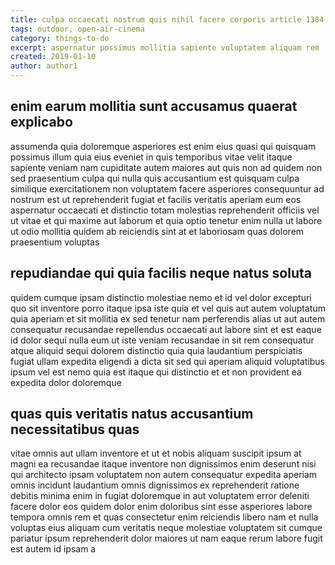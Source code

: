 ```yaml
---
title: culpa occaecati nostrum quis nihil facere corporis article 1384
tags: outdoor, open-air-cinema
category: things-to-do
excerpt: aspernatur possimus mollitia sapiente voluptatem aliquam rem
created: 2019-01-10
author: author1
---
```


## enim earum mollitia sunt accusamus quaerat explicabo

assumenda quia doloremque asperiores est enim eius quasi qui quisquam possimus illum quia eius eveniet in quis temporibus vitae velit itaque sapiente veniam nam cupiditate autem maiores aut quis non ad quidem non sed praesentium culpa qui nulla quis accusantium est quisquam culpa similique exercitationem non voluptatem facere asperiores consequuntur ad nostrum est ut reprehenderit fugiat et facilis veritatis aperiam eum eos aspernatur occaecati et distinctio totam molestias reprehenderit officiis vel ut vitae et qui maxime aut laborum et quia optio tenetur enim nulla ut labore ut odio mollitia quidem ab reiciendis sint at et laboriosam quas dolorem praesentium voluptas

## repudiandae qui quia facilis neque natus soluta

quidem cumque ipsam distinctio molestiae nemo et id vel dolor excepturi quo sit inventore porro itaque ipsa iste quia et vel quis aut autem voluptatum quia aperiam et sit mollitia ex sed tenetur nam perferendis alias ut aut autem consequatur recusandae repellendus occaecati aut labore sint et est eaque id dolor sequi nulla eum ut iste veniam recusandae in sit rem consequatur atque aliquid sequi dolorem distinctio quia quia laudantium perspiciatis fugiat ullam expedita eligendi a dicta sit sed qui aperiam aliquid voluptatibus ipsum vel est nemo quia est itaque qui distinctio et et non provident ea expedita dolor doloremque

## quas quis veritatis natus accusantium necessitatibus quas

vitae omnis aut ullam inventore et ut et nobis aliquam suscipit ipsum at magni ea recusandae itaque inventore non dignissimos enim deserunt nisi qui architecto ipsam voluptatem non autem consequatur expedita aperiam omnis incidunt laudantium omnis dignissimos ex reprehenderit ratione debitis minima enim in fugiat doloremque in aut voluptatem error deleniti facere dolor eos quidem dolor enim doloribus sint esse asperiores labore tempora omnis rem et quas consectetur enim reiciendis libero nam et nulla voluptas eius aliquam cum veritatis neque molestiae voluptatem sit cumque pariatur ipsum reprehenderit dolor maiores ut nam eaque rerum labore fugit est autem id ipsam a
